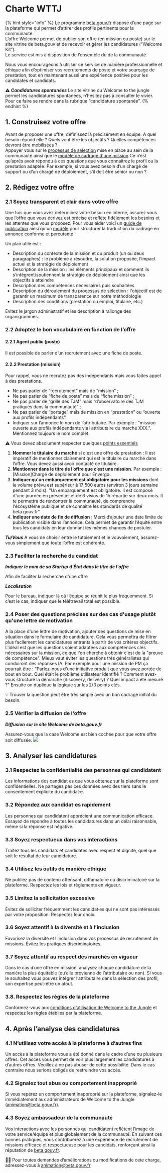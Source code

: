 # Charte WTTJ

{% hint style="info" %}
Le programme [beta.gouv.fr](http://beta.gouv.fr/) dispose d’une page sur la plateforme qui permet d’attirer des profils pertinents pour la communauté.
\
L’offre Welcome permet de publier son offre (en mission ou poste) sur le site vitrine de beta.gouv et de recevoir et gérer les candidatures (“Welcome Kit”).\
Le service est mis à disposition de l’ensemble du de la communauté.

Nous vous encourageons à utiliser ce service de manière professionnelle et éthique afin d’optimiser vos recrutements de poste et votre sourçage de prestation, tout en maintenant aussi une expérience positive pour les candidates et candidats.

⚠️ _**Candidatures spontanées**_ 
Le site vitrine du Welcome to the jungle permet les candidatures spontanées, n’hésitez pas à consulter le vivier. Pour ce faire se rendre dans la rubrique “candidature spontanée”.
{% endhint %}

## 1. Construisez votre offre <a href="#id-1-construisez-votre-offre" id="id-1-construisez-votre-offre"></a>

Avant de proposer une offre, définissez là précisément en équipe. A quel besoin répond elle ? Quels vont être les objectifs ? Quelles compétences devront être mobilisées ?\
Appuyer vous sur le [processus de sélection](https://doc.incubateur.net/communaute/gerer-son-produit/gestion-au-quotidien/renforcer-l-equipe/conseils-pour-le-recrutement) mise en place au sein de la communauté ainsi que le [modèle de cadrage d'une mission](https://docs.numerique.gouv.fr/docs/1465f149-e5c2-4c73-ac9c-37c5c76b6992/)
Ce n’est qu’après avoir répondu à ces questions que vous connaitrez le profil ou la prestation adaptée. Par exemple, si vous avez besoin d’un chargé de support ou d’un chargé de déploiement, s’il doit être senior ou non ?

## 2. Rédigez votre offre <a href="#id-2-ecrivez-votre-offre" id="id-2-ecrivez-votre-offre"></a>

### 2.1 Soyez transparent et clair dans votre offre

Une fois que vous avez déterminez votre besoin en interne, assurez vous que l’offre que vous écrivez est précise et reflète fidèlement les besoins et les attentes que vous proposez. Pour vous aider voici un [guide de publication](https://doc.incubateur.net/communaute/les-outils-de-la-communaute/autres-services/welcome-to-the-jungle) ainsi qu'un [modèle](https://docs.numerique.gouv.fr/docs/f9b38739-85ae-455e-93af-c9c8380fd5d3/) pour structurer la traduction du cadrage en annonce conforme et percutante.

Un plan utile est :

* Description du contexte de la mission et du produit (un ou deux paragraphes) : le problème à résoudre, la solution proposée, l’impact actuel et la stratégie de déploiement
* Description de la mission : les éléments principaux et comment ils s’intègrent/soutiennent la stratégie de déploiement ainsi que les objectifs à atteindre
* Description des compétences nécessaires puis souhaitées
* Description du déroulement du processus de sélection : l'objectif est de garantir un maximum de transparence sur notre méthodologie
* Description des conditions (prestation ou emploi, titulaire, etc.)

Evitez le jargon administratif et les description à rallonge des organigrammes.

### 2.2 Adoptez le bon vocabulaire en fonction de l’offre

#### 2.2.1 Agent public (poste)

Il est possible de parler d’un recrutement avec une fiche de poste.

#### 2.2.2 Prestation (mission)

Pour rappel, vous ne recrutez pas des indépendants mais vous faites appel à des prestations.

* Ne pas parler de “recrutement” mais de “mission” ;
* Ne pas parler de “fiche de poste” mais de “fiche mission” ;
* Ne pas parler de “grille des TJM” mais “d’observatoire des TJM pratiqués dans la communauté” ;
* Ne pas parler de “portage” mais de mission en “prestation” ou “ouverte aux profils indépendants”.
* Indiquer sur l’annonce le nom de l’attributaire. Par exemple : “mission ouverte aux profils indépendants via l’attributaire du marché XXX.”. Mentionnez toujours le nom complet.

⚠️ Vous devez absolument respecter quelques [points essentiels](https://doc.incubateur.net/communaute/les-outils-de-la-communaute/autres-services/welcome-to-the-jungle)
1. **Nommer le titulaire du marché** si c'est une offre de prestation :
Il est impératif de mentionner clairement qui est le titulaire du marché dans l’offre. Vous devez aussi avoir contacté ce titulaire.
2. **Mentionner dans le titre de l’offre que c’est une mission**. Par exemple : [Mission]Chargé de déploiement pour Envergo.
3. **Indiquer qu'un embarquement est obligatoire pour les missions** dont le volume prévu est supérieur à 17 500 euros (environ 3 jours semaine pendant 3 mois). "Un embarquement est obligatoire. Il est composé d'une journée en présentiel et de 6 visios de 1h répartie sur deux mois. Il te permettra de rencontrer la communauté, de comprendre l'écosystème publique et de connaitre les standards de qualité beta.gouv.fr"
4. **Indiquer une date de fin de diffusion** :
Merci d’ajouter une date limite de publication visible dans l’annonce. Cela permet de garantir l’équité entre tous les candidats en leur donnant les mêmes chances de postuler.

_**Tu/Vous**_ A vous de choisir entre le tutoiement et le vouvoiement, assurez-vous simplement que toute l’offre est cohérente.

### 2.3 Faciliter la recherche du candidat

_**Indiquer le nom de sa Startup d'État dans le titre de l'offre**_ 

Afin de faciliter la recherche d'une offre

_**Localisation**_ 

Pour le bureau, indiquer là où l’équipe se réunit le plus fréquemment. Si c’est le cas, indiquer que le télétravail total est possible.

### 2.4 Poser des questions précises sur des cas d'usage plutôt qu'une lettre de motivation

A la place d'une lettre de motivation, ajouter des questions de mise en situation dans le formulaire de candidature. Cela vous permettra de filtrer plus facilement les candidatures entrants à partir de vos critères objectifs.
L'idéal est que les questions soient adaptées aux compétences clés nécessaires sur la mission, ce que l'on cherche à obtenir c'est de la "preuve de compétence". Mieux vaut éviter les questions très généralistes qui conduiront des réponses IA.
Par exemple pour une mission de PM ça pourrait être : "Parlez-nous d'une initiative produit que vous avez portée de bout en bout. Quel était le problème utilisateur identifié ? Comment avez-vous structuré la démarche (discovery, delivery) ? Quel impact a été mesuré ?"
Ensuite on duplique la logique sur les 2/3 points clés.&#x20;

💡 Trouver la question peut être très simple avec un bon cadrage initial du besoin.

### 2.5 Vérifier la diffusion de l'offre

_**Diffusion**_ _**sur le site Welcome de beta.gouv.fr**_ 

Assurez-vous que la case Welcome est bien cochée pour que votre offre soit diffusée.
![](https://doc.incubateur.net/communaute/~gitbook/image?url=https%3A%2F%2Flh3.googleusercontent.com%2Fs8LOLLhIXQnW9vAOFoSXOFqRdCKJ0LBgV55D7zK1db1eG-Qbdt6Jx1Nubbdrn7OXV6k4TLTEXVfKMH63nJqpLSZn5mhTbTuucnt-VsNxqz89zAJe-tZKyH8zn09nVDnV3U6tOeH_rLHxe9SB4Q\&width=300\&dpr=4\&quality=100\&sign=d9976281\&sv=2)

## 3. Analyser les candidatures <a href="#pendant-lanalyse-des-candidatures" id="pendant-lanalyse-des-candidatures"></a>

### 3.1 Respectez la confidentialité des personnes qui candidatent <a href="#id-3-respectez-la-confidentialit-c3-a9-des-personnes-qui-candidatent" id="id-3-respectez-la-confidentialit-c3-a9-des-personnes-qui-candidatent"></a>

Les informations des candidat·es que vous obtenez sur la plateforme sont confidentielles. Ne partagez pas ces données avec des tiers sans le consentement explicite du candidat·e.

### 3.2 Répondez aux candidat·es rapidement <a href="#id-4-r-c3-a9pondez-aux-candidates-rapidement" id="id-4-r-c3-a9pondez-aux-candidates-rapidement"></a>

Les personnes qui candidatent apprécient une communication efficace. Essayez de répondre à toutes les candidatures dans un délai raisonnable, même si la réponse est négative.

### 3.3 Soyez respectueux dans vos interactions <a href="#id-5-soyez-respectueux-dans-vos-interactions" id="id-5-soyez-respectueux-dans-vos-interactions"></a>

Traitez tous les candidats et candidates avec respect et dignité, quel que soit le résultat de leur candidature.

### 3.4 Utilisez les outils de manière éthique <a href="#id-6-utilisez-les-outils-de-mani-c3-a8re-c3-a9thique" id="id-6-utilisez-les-outils-de-mani-c3-a8re-c3-a9thique"></a>

Ne publiez pas de contenu offensant, diffamatoire ou discriminatoire sur la plateforme. Respectez les lois et règlements en vigueur.

### 3.5 Limitez la sollicitation excessive <a href="#id-7-limitez-la-sollicitation-excessive" id="id-7-limitez-la-sollicitation-excessive"></a>

Évitez de solliciter fréquemment les candidat·es qui ne sont pas intéressés par votre proposition. Respectez leur choix.

### 3.6 Soyez attentif à la diversité et à l’inclusion <a href="#id-8-soyez-attentif-c3-a0-la-diversit-c3-a9-et-c3-a0-linclusion" id="id-8-soyez-attentif-c3-a0-la-diversit-c3-a9-et-c3-a0-linclusion"></a>

Favorisez la diversité et l’inclusion dans vos processus de recrutement de missions. Évitez les pratiques discriminatoires.

### 3.7 Soyez attentif au respect des marchés en vigueur <a href="#id-9-soyez-attentif-au-respect-des-march-c3-a9s-en-vigueur" id="id-9-soyez-attentif-au-respect-des-march-c3-a9s-en-vigueur"></a>

Dans le cas d’une offre en mission, analysez chaque candidature de la manière la plus équitable (qu’elle provienne de l’attributaire ou non). Si vous le souhaitez vous pouvez intégrer l’attributaire dans la sélection des profil, son expertise peut-être un atout.

### 3.8. Respectez les règles de la plateforme <a href="#id-10-respectez-les-r-c3-a8gles-de-la-plateforme" id="id-10-respectez-les-r-c3-a8gles-de-la-plateforme"></a>

Conformez-vous aux [conditions d’utilisation de Welcome to the Jungle](https://www.welcometothejungle.com/fr/pages/terms) et respectez les règles établies par la plateforme.

## 4. Après l’analyse des candidatures <a href="#apres-lanalyse-des-candidatures" id="apres-lanalyse-des-candidatures"></a>

### 4.1 N’utilisez votre accès à la plateforme à d’autres fins <a href="#id-11-nutilisez-votre-acc-c3-a8s-c3-a0-la-plateforme-c3-a0-dautres-fins" id="id-11-nutilisez-votre-acc-c3-a8s-c3-a0-la-plateforme-c3-a0-dautres-fins"></a>

Un accès à la plateforme vous a été donné dans le cadre d’une ou plusieurs offres. Cet accès vous permet de voir plus largement les candidatures à d’autres offres. Veuillez à ne pas abuser de cette possibilité. Dans le cas contraire nous serions obligés de restreindre vos accès.

### 4.2 Signalez tout abus ou comportement inapproprié <a href="#id-10-signalez-tout-abus-ou-comportement-inappropri-c3-a9" id="id-10-signalez-tout-abus-ou-comportement-inappropri-c3-a9"></a>

Si vous repérez un comportement inapproprié sur la plateforme, signalez-le immédiatement aux administrateurs de Welcome to the Jungle ([animation@beta.gouv.fr](mailto:animation@beta.gouv.fr)).

### 4.3 Soyez ambassadeur de la communauté <a href="#id-11-soyez-ambassadeur-de-la-communaut-c3-a9-betagouvfr" id="id-11-soyez-ambassadeur-de-la-communaut-c3-a9-betagouvfr"></a>

Vos interactions avec les personnes qui candidatent reflètent l’image de votre service/équipe et plus globalement de la communauté.
En suivant ces bonnes pratiques, vous contribuerez à une expérience de recrutement de missions efficace et respectueuse pour les candidats, renforçant ainsi la réputation de [beta.gouv.fr](http://beta.gouv.fr/).


🙋‍♀️ Pour toutes demandes d’améliorations ou modifications de cete charge, adressez-vous à [animation@beta.gouv.fr](mailto:animation@beta.gouv.fr)
